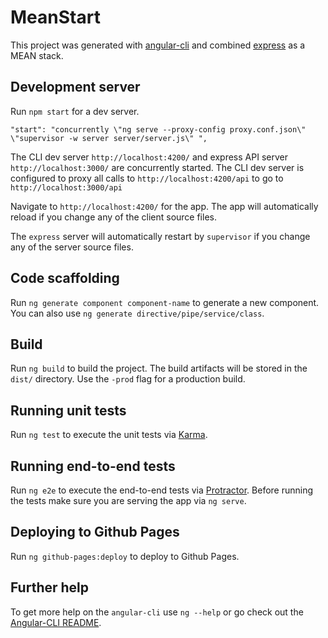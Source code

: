 # MeanStart

This project was generated with [angular-cli](https://github.com/angular/angular-cli) 
and combined [express](https://github.com/expressjs/express) as a MEAN stack. 

## Development server
Run `npm start` for a dev server. 
```
"start": "concurrently \"ng serve --proxy-config proxy.conf.json\" \"supervisor -w server server/server.js\" ",
```
The CLI dev server `http://localhost:4200/` and express API server `http://localhost:3000/` are concurrently started. 
The CLI dev server is configured to proxy all calls to `http://localhost:4200/api` to go to `http://localhost:3000/api`

Navigate to `http://localhost:4200/` for the app. The app will automatically reload if you change any of the client source files.

The `express` server will automatically restart by `supervisor` if you change any of the server source files.

## Code scaffolding

Run `ng generate component component-name` to generate a new component. You can also use `ng generate directive/pipe/service/class`.

## Build

Run `ng build` to build the project. The build artifacts will be stored in the `dist/` directory. Use the `-prod` flag for a production build.

## Running unit tests

Run `ng test` to execute the unit tests via [Karma](https://karma-runner.github.io).

## Running end-to-end tests

Run `ng e2e` to execute the end-to-end tests via [Protractor](http://www.protractortest.org/).
Before running the tests make sure you are serving the app via `ng serve`.

## Deploying to Github Pages

Run `ng github-pages:deploy` to deploy to Github Pages.

## Further help

To get more help on the `angular-cli` use `ng --help` or go check out the [Angular-CLI README](https://github.com/angular/angular-cli/blob/master/README.md).
